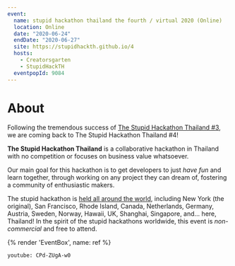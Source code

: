 ```yaml
---
event:
  name: stupid hackathon thailand the fourth / virtual 2020 (Online)
  location: Online
  date: "2020-06-24"
  endDate: "2020-06-27"
  site: https://stupidhackth.github.io/4
  hosts:
    - Creatorsgarten
    - StupidHackTH
  eventpopId: 9084
---
```


# About

Following the tremendous success of [The Stupid Hackathon Thailand #3](sht3), we are coming back to The Stupid Hackathon Thailand #4!

**The Stupid Hackathon Thailand** is a collaborative hackathon in Thailand with no competition or focuses on business value whatsoever.

Our main goal for this hackathon is to get developers to just _have fun_ and learn together, through working on any project they can dream of, fostering a community of enthusiastic makers.

The stupid hackathon is [held all around the world](https://gist.github.com/cheeaun/c3fe6cbb11aef1e146a3474dccf63b87), including New York (the original), San Francisco, Rhode Island, Canada, Netherlands, Germany, Austria, Sweden, Norway, Hawaii, UK, Shanghai, Singapore, and… here, Thailand! In the spirit of the stupid hackathons worldwide, this event is _non-commercial_ and free to attend.

{% render 'EventBox', name: ref %}

`youtube: CPd-ZUgA-w0`